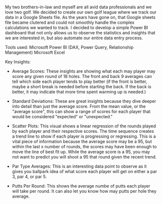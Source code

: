 My two brothers-in-law and myself are all avid data professionals and we love two golf. We decided to create our own golf league where we track our data in a Google Sheets file. As the years have gone on, that Google sheets file became clutered and could not smoothly
handle the complex calculations we wanted to track. I decided to develop a simple Power BI dashboard that not only allows us to observe the statistics and insights that we are interested in, but also automate our entire data entry process.


Tools used:
Microsoft Power BI (DAX, Power Query, Relationship Management)
Microsoft Excel

Key Insights:

- Average Scores: These insights are showing what each may player may score any given round of 18 holes. The front and back 9 averages can tell which side each player tends to play better (if the front is better, maybe a short break is needed before starting the back.
If the back is better, it may indicate that more time spent warming up is needed.)

- Standard Deviations: These are great insights because they dive deeper into detail than just the average score. From the mean value, or the "average score", this can show a range of scores for each player that would be considered "expected" or "unexpected."

- Scatter Plots: This visual shows a linear regression of the rounds played by each player and their respective scores. The time sequence creates a trend line to show if each player is progressing or regressing. This is a vital piece of information because the average score may be a 95, but within the last x number of rounds, the scores may have been enough to move the line of best fit up. While the average score is a 95, you may not want to predict you will shoot a 95 that round given the recent trend.

- Par Type Averages: This is an interesting data point to observe as it gives you ballpark idea of what score each player will get on either a par 3, par 4, or par 5.

- Putts Per Round: This shows the average numbe of putts each player will take per round. It can also let you know how may putts per hole they average.

